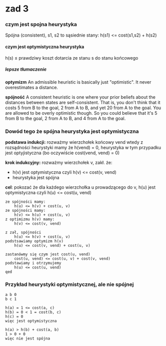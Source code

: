 # zad 3

### czym jest spojna heurystyka
Spójna (consistent), s1, s2 to sąsiednie stany:
h(s1) <= cost(s1,s2) + h(s2) 

#### czym jest optymistyczna heurystyka
h(s) ≤ prawdziwy koszt dotarcia ze stanu s do stanu
końcowego

##### lepsze tłumaczenie
 **optymizm** An admissible heuristic is basically just "optimistic". It never overestimates a distance.

**spójność** A consistent heuristic is one where your prior beliefs about the distances between states are self-consistent. That is, you don't think that it costs 5 from B to the goal, 2 from A to B, and yet 20 from A to the goal. You are allowed to be overly optimistic though. So you could believe that it's 5 from B to the goal, 2 from A to B, and 4 from A to the goal.



### Dowód tego że spójna heurystyka jest optymistyczna

**podstawa indukcji:** rozważmy wierzchołek końcowy vend wtedy z rozsądności heurystyki mamy że h(vend) = 0, heurystyka w tym przypadku jest optyjistyczna (bo oczywiście cost(vend, vend) = 0)

**krok indukcyjny:** rozważmy wierzchołek v, zakł. że:
 * h(v) jest optymistyczna czyli h(v) <= cost(v, vend)
 * heurystyka jest spójna

**cel**: pokozać że dla każdego wierzchołka u prowadzącego do v, h(u) jest optymistyczna
czyli h(u) <= cost(u, vend)

``` 
ze spójności mamy:
    h(u) <= h(v) + cost(u, v)
ze spójności mamy:
    h(v) <= h(u) + cost(u, v)
z optimizmu h(v) mamy:
    h(v) <= cost(v, vend)

z zał, spójności
    h(u) <= h(v) + cost(u, v)
podstsawiamy optymizm h(v)
    h(u) <= cost(v, vend) + cost(u, v)
    
zastanówmy się czym jest cost(u, vend)
    cost(u, vend) <= cost(u, v) + cost(v, vend)
podstawiamy i otrzymujemy
    h(u) <= cost(u, vend)
qed
```



### Przykład heurystyki optymistycznej, ale nie spójnej

```
a b 0
b c 1

h(a) = 1 <= cost(a, c)
h(b) = 0 < 1 = cost(b, c)
h(c) = 0 
więc jest optymistyczna

h(a) > h(b) + cost(a, b)
1 > 0 + 0
więc nie jest spójna
```